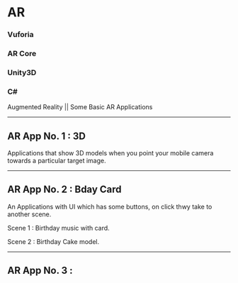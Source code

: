 # AR
### Vuforia
### AR Core
### Unity3D
### C#
Augmented Reality || Some Basic AR Applications

--------

## AR App No. 1 : 3D

Applications that show 3D models when you point your mobile camera towards a particular target image.

--------

## AR App No. 2 : Bday Card

An Applications with UI which has some buttons, on click thwy take to another scene. 

Scene 1 : Birthday music with card.

Scene 2 : Birthday Cake model.

-------

## AR App No. 3 : 
